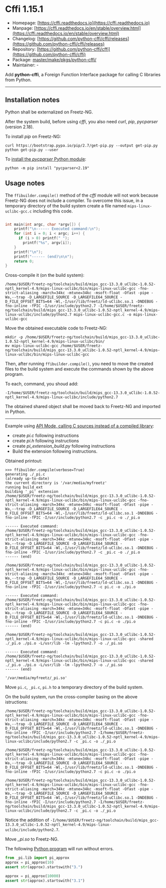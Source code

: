# Cffi 1.15.1
 - Homepage: [https://cffi.readthedocs.io](https://cffi.readthedocs.io)
 - Manpage: [https://cffi.readthedocs.io/en/stable/overview.html](https://cffi.readthedocs.io/en/stable/overview.html)
 - Changelog: [https://github.com/python-cffi/cffi/releases](https://github.com/python-cffi/cffi/releases)
 - Repository: [https://github.com/python-cffi/cffi](https://github.com/python-cffi/cffi)
 - Package: [master/make/pkgs/python-cffi/](https://github.com/Freetz-NG/freetz-ng/tree/master/make/pkgs/python-cffi/)
 - Maintainer: -

Add **python-cffi**, a Foreign Function Interface package for calling C libraries from Python.

------------------------------------------------------

## Installation notes

Python shall be externalized on Freetz-NG.

After the system build, before using *cffi*, you also need *curl*, *pip*, *pycparser* (version 2.18).

To install *pip* on Freetz-NG:

```
curl https://bootstrap.pypa.io/pip/2.7/get-pip.py --output get-pip.py
python get-pip.py --user
```

To [install the *pycparser* Python module](https://github.com/python-cffi/cffi/blob/release-1.15/setup.py#L221):

```
python -m pip install "pycparser<2.19"
```

## Usage notes

The `ffibuilder.compile()` method of the *cffi* module will not work because Freetz-NG does not include a compiler. To overcome this issue, in a temporary directory of the build system create a file named `mips-linux-uclibc-gcc.c` including this code.

```c

int main(int argc, char *argv[]) {
    printf("\n------ Executed command:\n");
    for (int i = 0; i < argc; i++) {
      if (i > 0) printf(" ");
        printf("%s", argv[i]);
    }
    printf("\n");
    printf("------ (end)\n\n");
    return 0;
}
```

Cross-compile it (on the build system):

```
/home/$USER/freetz-ng/toolchain/build/mips_gcc-13.3.0_uClibc-1.0.52-nptl_kernel-4.9/mips-linux-uclibc/bin/mips-linux-uclibc-gcc -fno-strict-aliasing -march=34kc -mtune=34kc -msoft-float -Ofast -pipe -Wa,--trap -D_LARGEFILE_SOURCE -D_LARGEFILE64_SOURCE -D_FILE_OFFSET_BITS=64 -Wl,-I/usr/lib/freetz/ld-uClibc.so.1 -DNDEBUG -fno-inline -fPIC -I/usr/include/python2.7 -I/home/$USER/freetz-ng/toolchain/build/mips_gcc-13.3.0_uClibc-1.0.52-nptl_kernel-4.9/mips-linux-uclibc/include/python2.7 mips-linux-uclibc-gcc.c -o mips-linux-uclibc-gcc
```

Move the obtained executable code to Freetz-NG:

```
mkdir -p /home/$USER/freetz-ng/toolchain/build/mips_gcc-13.3.0_uClibc-1.0.52-nptl_kernel-4.9/mips-linux-uclibc/bin/
mv mips-linux-uclibc-gcc /home/$USER/freetz-ng/toolchain/build/mips_gcc-13.3.0_uClibc-1.0.52-nptl_kernel-4.9/mips-linux-uclibc/bin/mips-linux-uclibc-gcc
```

Then, after running `ffibuilder.compile()`, you need to move the created files to the build system and execute the commands shown by the above program.

To each, command, you shoud add:

```
-I/home/$USER/freetz-ng/toolchain/build/mips_gcc-13.3.0_uClibc-1.0.52-nptl_kernel-4.9/mips-linux-uclibc/include/python2.7
```

The obtained shared object shall be moved back to Freetz-NG and imported in Python.

------------------

Example using [API Mode, calling C sources instead of a compiled library](https://cffi.readthedocs.io/en/stable/overview.html#api-mode-calling-c-sources-instead-of-a-compiled-library):

- create *pi.c* following instructions
- create *pi.h* following instructions
- create *pi_extension_build.py* following instructions
- Build the extension following instructions.

Obtained printout:

```
>>> ffibuilder.compile(verbose=True)
generating ./_pi.c
(already up-to-date)
the current directory is '/var/media/myfreetz'
running build_ext
building '_pi' extension
/home/$USER/freetz-ng/toolchain/build/mips_gcc-13.3.0_uClibc-1.0.52-nptl_kernel-4.9/mips-linux-uclibc/bin/mips-linux-uclibc-gcc -fno-strict-aliasing -march=34kc -mtune=34kc -msoft-float -Ofast -pipe -Wa,--trap -D_LARGEFILE_SOURCE -D_LARGEFILE64_SOURCE -D_FILE_OFFSET_BITS=64 -Wl,-I/usr/lib/freetz/ld-uClibc.so.1 -DNDEBUG -fno-inline -fPIC -I/usr/include/python2.7 -c _pi.c -o ./_pi.o

------ Executed command:
/home/$USER/freetz-ng/toolchain/build/mips_gcc-13.3.0_uClibc-1.0.52-nptl_kernel-4.9/mips-linux-uclibc/bin/mips-linux-uclibc-gcc -fno-strict-aliasing -march=34kc -mtune=34kc -msoft-float -Ofast -pipe -Wa,--trap -D_LARGEFILE_SOURCE -D_LARGEFILE64_SOURCE -D_FILE_OFFSET_BITS=64 -Wl,-I/usr/lib/freetz/ld-uClibc.so.1 -DNDEBUG -fno-inline -fPIC -I/usr/include/python2.7 -c _pi.c -o ./_pi.o
------ (end)

/home/$USER/freetz-ng/toolchain/build/mips_gcc-13.3.0_uClibc-1.0.52-nptl_kernel-4.9/mips-linux-uclibc/bin/mips-linux-uclibc-gcc -fno-strict-aliasing -march=34kc -mtune=34kc -msoft-float -Ofast -pipe -Wa,--trap -D_LARGEFILE_SOURCE -D_LARGEFILE64_SOURCE -D_FILE_OFFSET_BITS=64 -Wl,-I/usr/lib/freetz/ld-uClibc.so.1 -DNDEBUG -fno-inline -fPIC -I/usr/include/python2.7 -c pi.c -o ./pi.o

------ Executed command:
/home/$USER/freetz-ng/toolchain/build/mips_gcc-13.3.0_uClibc-1.0.52-nptl_kernel-4.9/mips-linux-uclibc/bin/mips-linux-uclibc-gcc -fno-strict-aliasing -march=34kc -mtune=34kc -msoft-float -Ofast -pipe -Wa,--trap -D_LARGEFILE_SOURCE -D_LARGEFILE64_SOURCE -D_FILE_OFFSET_BITS=64 -Wl,-I/usr/lib/freetz/ld-uClibc.so.1 -DNDEBUG -fno-inline -fPIC -I/usr/include/python2.7 -c pi.c -o ./pi.o
------ (end)

/home/$USER/freetz-ng/toolchain/build/mips_gcc-13.3.0_uClibc-1.0.52-nptl_kernel-4.9/mips-linux-uclibc/bin/mips-linux-uclibc-gcc -shared ./_pi.o ./pi.o -L/usr/lib -lm -lpython2.7 -o ./_pi.so

------ Executed command:
/home/$USER/freetz-ng/toolchain/build/mips_gcc-13.3.0_uClibc-1.0.52-nptl_kernel-4.9/mips-linux-uclibc/bin/mips-linux-uclibc-gcc -shared ./_pi.o ./pi.o -L/usr/lib -lm -lpython2.7 -o ./_pi.so
------ (end)

'/var/media/myfreetz/_pi.so'

```

Move `pi.c`, `_pi.c`, `pi.h` to a temporary directory of the build system.

On the build system, run the cross-compiler basing on the above istructions:

```
/home/$USER/freetz-ng/toolchain/build/mips_gcc-13.3.0_uClibc-1.0.52-nptl_kernel-4.9/mips-linux-uclibc/bin/mips-linux-uclibc-gcc -fno-strict-aliasing -march=34kc -mtune=34kc -msoft-float -Ofast -pipe -Wa,--trap -D_LARGEFILE_SOURCE -D_LARGEFILE64_SOURCE -D_FILE_OFFSET_BITS=64 -Wl,-I/usr/lib/freetz/ld-uClibc.so.1 -DNDEBUG -fno-inline -fPIC -I/usr/include/python2.7 -I/home/$USER/freetz-ng/toolchain/build/mips_gcc-13.3.0_uClibc-1.0.52-nptl_kernel-4.9/mips-linux-uclibc/include/python2.7 -c _pi.c -o ./_pi.o

/home/$USER/freetz-ng/toolchain/build/mips_gcc-13.3.0_uClibc-1.0.52-nptl_kernel-4.9/mips-linux-uclibc/bin/mips-linux-uclibc-gcc -fno-strict-aliasing -march=34kc -mtune=34kc -msoft-float -Ofast -pipe -Wa,--trap -D_LARGEFILE_SOURCE -D_LARGEFILE64_SOURCE -D_FILE_OFFSET_BITS=64 -Wl,-I/usr/lib/freetz/ld-uClibc.so.1 -DNDEBUG -fno-inline -fPIC -I/usr/include/python2.7 -c pi.c -o ./pi.o

/home/$USER/freetz-ng/toolchain/build/mips_gcc-13.3.0_uClibc-1.0.52-nptl_kernel-4.9/mips-linux-uclibc/bin/mips-linux-uclibc-gcc -fno-strict-aliasing -march=34kc -mtune=34kc -msoft-float -Ofast -pipe -Wa,--trap -D_LARGEFILE_SOURCE -D_LARGEFILE64_SOURCE -D_FILE_OFFSET_BITS=64 -Wl,-I/usr/lib/freetz/ld-uClibc.so.1 -DNDEBUG -fno-inline -fPIC -I/usr/include/python2.7 -I/home/$USER/freetz-ng/toolchain/build/mips_gcc-13.3.0_uClibc-1.0.52-nptl_kernel-4.9/mips-linux-uclibc/include/python2.7 -c _pi.c -o ./_pi.o
```

Notice the addition of `-I/home/$USER/freetz-ng/toolchain/build/mips_gcc-13.3.0_uClibc-1.0.52-nptl_kernel-4.9/mips-linux-uclibc/include/python2.7`.

Move *_pi.so* to Freetz-NG.

The following [Python program](https://cffi.readthedocs.io/en/stable/overview.html#api-mode-calling-c-sources-instead-of-a-compiled-library) will run without errors.

```python
from _pi.lib import pi_approx
approx = pi_approx(10)
assert str(approx).startswith("3.")

approx = pi_approx(10000)
assert str(approx).startswith("3.1")
```
